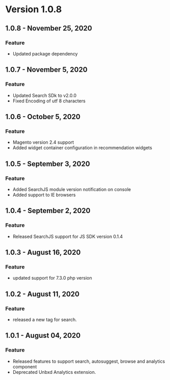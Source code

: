 # Version 1.0.8
## 1.0.8 - November 25, 2020
### Feature
- Updated package dependency
## 1.0.7 - November 5, 2020
### Feature
- Updated Search SDk to v2.0.0
- Fixed Encoding of utf 8 characters
## 1.0.6 - October 5, 2020
### Feature
- Magento version 2.4 support
- Added widget container configuration in recommendation widgets
## 1.0.5 - September 3, 2020
### Feature
- Added SearchJS module version notification on console
- Added support to IE browsers
## 1.0.4 - September 2, 2020
### Feature
- Released SearchJS support for JS SDK version 0.1.4
## 1.0.3 - August 16, 2020
### Feature
- updated support for 7.3.0 php version
## 1.0.2 - August 11, 2020
### Feature
- released a new tag for search.
## 1.0.1 - August 04, 2020
### Feature
- Released features to support search, autosuggest, browse and analytics component
- Deprecated Unbxd Analytics extension.

